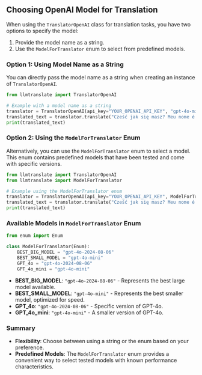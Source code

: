 ## Choosing OpenAI Model for Translation

When using the `TranslatorOpenAI` class for translation tasks, you have two options to specify the model:

1. Provide the model name as a string.
2. Use the `ModelForTranslator` enum to select from predefined models.

### Option 1: Using Model Name as a String

You can directly pass the model name as a string when creating an instance of `TranslatorOpenAI`.

```python
from llmtranslate import TranslatorOpenAI

# Example with a model name as a string
translator = TranslatorOpenAI(api_key="YOUR_OPENAI_API_KEY", "gpt-4o-mini")
translated_text = translator.translate("Cześć jak się masz? Meu nome é Adam", "eng")
print(translated_text)
```

### Option 2: Using the `ModelForTranslator` Enum

Alternatively, you can use the `ModelForTranslator` enum to select a model. This enum contains predefined models that have been tested and come with specific versions.

```python
from llmtranslate import TranslatorOpenAI
from llmtranslate import ModelForTranslator

# Example using the ModelForTranslator enum
translator = TranslatorOpenAI(api_key="YOUR_OPENAI_API_KEY", ModelForTranslator.GPT_4o_mini)
translated_text = translator.translate("Cześć jak się masz? Meu nome é Adam", "eng")
print(translated_text)
```

### Available Models in `ModelForTranslator` Enum

```python
from enum import Enum

class ModelForTranslator(Enum):
    BEST_BIG_MODEL = "gpt-4o-2024-08-06"
    BEST_SMALL_MODEL = "gpt-4o-mini"
    GPT_4o = "gpt-4o-2024-08-06"
    GPT_4o_mini = "gpt-4o-mini"
```

- **BEST_BIG_MODEL**: `"gpt-4o-2024-08-06"` - Represents the best large model available.
- **BEST_SMALL_MODEL**: `"gpt-4o-mini"` - Represents the best smaller model, optimized for speed.
- **GPT_4o**: `"gpt-4o-2024-08-06"` - Specific version of GPT-4o.
- **GPT_4o_mini**: `"gpt-4o-mini"` - A smaller version of GPT-4o.

### Summary

- **Flexibility**: Choose between using a string or the enum based on your preference.
- **Predefined Models**: The `ModelForTranslator` enum provides a convenient way to select tested models with known performance characteristics.


